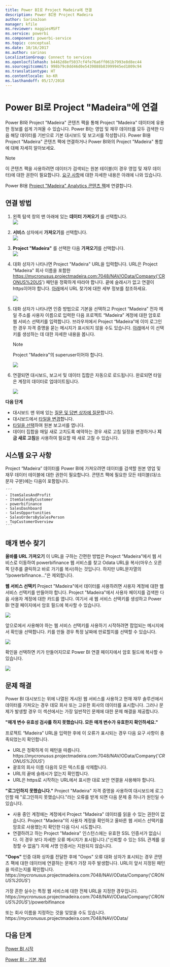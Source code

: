 ```yaml
---
title: Power BI로 Project Madeira에 연결
description: Power BI용 Project Madeira
author: SarinaJoan
manager: kfile
ms.reviewer: maggiesMSFT
ms.service: powerbi
ms.component: powerbi-service
ms.topic: conceptual
ms.date: 10/16/2017
ms.author: sarinas
LocalizationGroup: Connect to services
ms.openlocfilehash: b4462d8ef5037cf4fe76a6ff061b7993e8d8ec44
ms.sourcegitcommit: 998b79c0dd46d0e5439888b83999945ed1809c94
ms.translationtype: HT
ms.contentlocale: ko-KR
ms.lasthandoff: 05/17/2018
---
```

# <a name="connect-to-project-madeira-with-power-bi"></a>Power BI로 Project "Madeira"에 연결
Power BI와 Project "Madeira" 콘텐츠 팩을 통해 Project "Madeira" 데이터에 유용한 정보를 쉽게 가져올 수 있습니다. Power BI는 영업 및 재무 데이터를 모두 검색한 다음 해당 데이터를 기반으로 기본 대시보드 및 보고서를 작성합니다.
Power BI용 Project "Madeira" 콘텐츠 팩에 연결하거나 Power BI와의 Project "Madeira" 통합에 대해 자세히 알아보세요.

>[!NOTE]
>이 콘텐츠 팩을 사용하려면 데이터가 검색되는 원본 테이블(이 경우 영업 및 재무 데이터)에 대한 권한이 필요합니다. [요구 사항](#Requirements)에 대한 자세한 내용은 아래에 나와 있습니다.

Power BI용 [Project "Madeira" Analytics 콘텐츠 팩](https://app.powerbi.com/getdata/services/project-madeira)에 연결합니다.

## <a name="how-to-connect"></a>연결 방법
1. 왼쪽 탐색 창의 맨 아래에 있는 **데이터 가져오기** 를 선택합니다.  
    ![](media/service-connect-to-project-madeira/getdata.png)
2. **서비스** 상자에서 **가져오기**를 선택합니다.  
    ![](media/service-connect-to-project-madeira/services.png)
3. **Project "Madeira"** 를 선택한 다음 **가져오기**를 선택합니다.  
    ![](media/service-connect-to-project-madeira/projectmadeira.png)
4. 대화 상자가 나타나면 Project "Madeira" URL을 입력합니다. URL은 Project "Madeira" 회사 이름을 포함한 https://mycronusus.projectmadeira.com:7048/NAV/OData/Company('CRONUS%20US') 패턴을 정확하게 따라야 합니다. 끝에 슬래시가 없고 연결이 https이어야 합니다. [아래](#FindingParams)에서 URL 찾기에 대한 세부 정보를 참조하세요.  
   
    ![](media/service-connect-to-project-madeira/params.png)
5. 대화 상자가 나타나면 인증 방법으로 기본을 선택하고 Project “Madeira” 전자 메일 주소를 사용자 이름으로 입력한 다음 프로젝트 “Madeira” 계정에 대한 암호로 웹 서비스 선택키를 입력합니다. 브라우저에서 Project “Madeira”에 이미 로그인한 경우 자격 증명을 묻는 메시지가 표시되지 않을 수도 있습니다. [아래](#FindingParams)에서 이 선택키를 생성하는 데 대한 자세한 내용을 봅니다.  
   
    >[!NOTE]
    >Project "Madeira"의 superuser이어야 합니다.
   
   ![](media/service-connect-to-project-madeira/creds.png)
6. 연결되면 대시보드, 보고서 및 데이터 집합은 자동으로 로드됩니다. 완료되면 타일은 계정의 데이터로 업데이트됩니다.  
   
    ![](media/service-connect-to-project-madeira/dashboard.png)

**다음 단계**

* 대시보드 맨 위에 있는 [질문 및 답변 상자에 질문](power-bi-q-and-a.md)합니다.
* 대시보드에서 [타일을 변경](service-dashboard-edit-tile.md)합니다.
* [타일을 선택](service-dashboard-tiles.md)하여 원본 보고서를 엽니다.
* 데이터 집합을 매일 새로 고치도록 예약하는 경우 새로 고침 일정을 변경하거나 **지금 새로 고침**을 사용하여 필요할 때 새로 고칠 수 있습니다.

<a name="Requirements"></a>

## <a name="system-requirements"></a>시스템 요구 사항
Project “Madeira” 데이터를 Power BI에 가져오려면 데이터를 검색할 원본 영업 및 재무 데이터 테이블에 대한 권한이 필요합니다. 콘텐츠 팩에 필요한 모든 테이블(대/소문자 구분)에는 다음이 포함됩니다.  
 
    ´´´ 
    - ItemSalesAndProfit  
    - ItemSalesByCustomer  
    - powerbifinance  
    - SalesDashboard  
    - SalesOpportunities  
    - SalesOrdersBySalesPerson  
    - TopCustomerOverview  
    ´´´ 

<a name="FindingParams"></a>

## <a name="finding-parameters"></a>매개 변수 찾기
**올바를 URL 가져오기** 이 URL을 구하는 간편한 방법은 Project “Madeira”에서 웹 서비스로 이동하여 powerbifinance 웹 서비스를 찾고 Odata URL을 복사(마우스 오른쪽 단추를 클릭하고 바로 가기를 복사)하는 것입니다. 하지만 URL문자열의 “/powerbifinance…”은 제외합니다.

**웹 서비스 선택키** Project "Madeira"에서 데이터를 사용하려면 사용자 계정에 대한 웹 서비스 선택키를 만들어야 합니다. Project "Madeira"에서 사용자 페이지를 검색한 다음 사용자 계정에 대한 카드를 엽니다. 여기서 새 웹 서비스 선택키를 생성하고 Power BI 연결 페이지에서 암호 필드에 복사할 수 있습니다.

![](media/service-connect-to-project-madeira/accesskey.png)

앞으로에서 사용해야 하는 웹 서비스 선택키를 사용하기 시작하려면 팝업되는 메시지에서 확인을 선택합니다.
키를 만들 경우 특정 날짜에 만료할지를 선택할 수 있습니다.

![](media/service-connect-to-project-madeira/accesskey2.png)

확인을 선택하면 키가 만들어지므로 Power BI 연결 페이지에서 암호 필드에 복사할 수 있습니다.

![](media/service-connect-to-project-madeira/accesskey3.png)

## <a name="troubleshooting"></a>문제 해결
Power BI 대시보드는 위에 나열된 게시된 웹 서비스를 사용하고 현재 재무 솔루션에서 데이터를 가져오는 경우 데모 회사 또는 고유한 회사의 데이터를 표시합니다. 그러나 문제가 발생할 경우 이 섹션에서는 가장 일반적인 문제에 대한 문제 해결을 제공합니다.

**"매개 변수 유효성 검사를 하지 못했습니다. 모든 매개 변수가 유효한지 확인하세요."**

프로젝트 “Madeira” URL을 입력한 후에 이 오류가 표시되는 경우 다음 요구 사항이 충족되었는지 확인합니다.  

   - URL은 정확하게 이 패턴을 따릅니다. https://*mycronusus*.projectmadeira.com:7048/NAV/OData/Company('*CRONUS%20US*')  
   - 괄호의 회사 이름 다음의 모든 텍스트를 삭제합니다.  
   - URL의 끝에 슬래시가 없는지 확인합니다.  
   - URL은 https로 시작하는 URL에서 표시한 대로 보안 연결을 사용해야 합니다.  

**"로그인하지 못했습니다."** Project "Madeira" 자격 증명을 사용하여 대시보드에 로그인할 때 "로그인하지 못했습니다."라는 오류를 받게 되면 다음 문제 중 하나가 원인일 수 있습니다.  

   - 사용 중인 계정에는 계정에서 Project "Madeira" 데이터를 읽을 수 있는 권한이 없습니다. Project "Madeira"의 사용자 계정을 확인하고 올바른 웹 서비스 선택키를 암호로 사용했는지 확인한 다음 다시 시도합니다.  
   - 연결하려고 하는 Project "Madeira" 인스턴스에는 유효한 SSL 인증서가 없습니다. 이 경우 보다 자세한 오류 메시지가 표시됩니다.("신뢰할 수 있는 SSL 관계를 설정할 수 없음")  자체 서명 인증서는 지원되지 않습니다.  

**"Oops"** 인증 대화 상자를 전달한 후에 "Oops" 오류 대화 상자가 표시되는 경우 콘텐츠 팩에 대한 데이터에 연결하는 문제가 가장 자주 발생합니다. URL이 앞서 지정된 패턴을 따르는지를 확인합니다.  
    https://*mycronusus*.projectmadeira.com:7048/NAV/OData/Company('*CRONUS%20US*')

가장 흔한 실수는 특정 웹 서비스에 대한 전체 URL을 지정한 경우입니다.  
    https://*mycronusus*.projectmadeira.com:7048/NAV/OData/Company('*CRONUS%20US*')/powerbifinance

또는 회사 이름을 지정하는 것을 잊었을 수도 있습니다.   
    https://*mycronusus*.projectmadeira.com:7048/NAV/OData/

## <a name="next-steps"></a>다음 단계
[Power BI 시작](service-get-started.md)

[Power BI - 기본 개념](service-basic-concepts.md)

